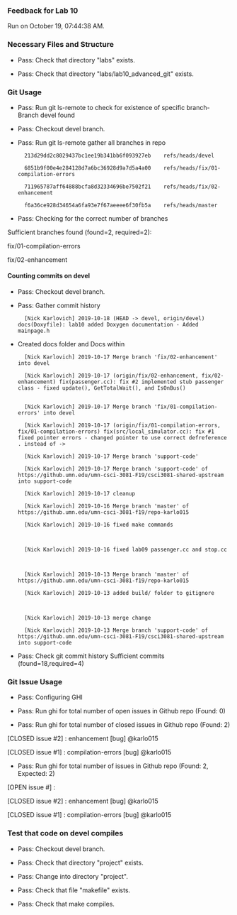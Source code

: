 ### Feedback for Lab 10

Run on October 19, 07:44:38 AM.


### Necessary Files and Structure

+ Pass: Check that directory "labs" exists.

+ Pass: Check that directory "labs/lab10_advanced_git" exists.


### Git Usage

+ Pass: Run git ls-remote to check for existence of specific branch- Branch devel found

+ Pass: Checkout devel branch.



+ Pass: Run git ls-remote gather all branches in repo

		213d29dd2c8029437bc1ee19b341bb6f093927eb	refs/heads/devel

		6851b9f00e4e284128d7a6bc36928d9a7d5a4a00	refs/heads/fix/01-compilation-errors

		711965787aff64888bcfa8d32334696be7502f21	refs/heads/fix/02-enhancement

		f6a36ce928d34654a6fa93e7f67aeeee6f30fb5a	refs/heads/master



+ Pass: Checking for the correct number of branches

Sufficient branches found (found=2, required=2):

fix/01-compilation-errors

fix/02-enhancement


#### Counting commits on devel

+ Pass: Checkout devel branch.



+ Pass: Gather commit history

		[Nick Karlovich] 2019-10-18 (HEAD -> devel, origin/devel) docs(Doxyfile): lab10 added Doxygen documentation - Added mainpage.h
- Created docs folder and Docs within


		[Nick Karlovich] 2019-10-17 Merge branch 'fix/02-enhancement' into devel 

		[Nick Karlovich] 2019-10-17 (origin/fix/02-enhancement, fix/02-enhancement) fix(passenger.cc): fix #2 implemented stub passenger class - fixed update(), GetTotalWait(), and IsOnBus()


		[Nick Karlovich] 2019-10-17 Merge branch 'fix/01-compilation-errors' into devel 

		[Nick Karlovich] 2019-10-17 (origin/fix/01-compilation-errors, fix/01-compilation-errors) fix(src/local_simulator.cc): fix #1 fixed pointer errors - changed pointer to use correct defreference . instead of -> 

		[Nick Karlovich] 2019-10-17 Merge branch 'support-code' 

		[Nick Karlovich] 2019-10-17 Merge branch 'support-code' of https://github.umn.edu/umn-csci-3081-F19/csci3081-shared-upstream into support-code 

		[Nick Karlovich] 2019-10-17 cleanup 

		[Nick Karlovich] 2019-10-16 Merge branch 'master' of https://github.umn.edu/umn-csci-3081-f19/repo-karlo015 

		[Nick Karlovich] 2019-10-16 fixed make commands 



		[Nick Karlovich] 2019-10-16 fixed lab09 passenger.cc and stop.cc 



		[Nick Karlovich] 2019-10-13 Merge branch 'master' of https://github.umn.edu/umn-csci-3081-f19/repo-karlo015 

		[Nick Karlovich] 2019-10-13 added build/ folder to gitignore 



		[Nick Karlovich] 2019-10-13 merge change 

		[Nick Karlovich] 2019-10-13 Merge branch 'support-code' of https://github.umn.edu/umn-csci-3081-F19/csci3081-shared-upstream into support-code 





















+ Pass: Check git commit history
Sufficient commits (found=18,required=4)


### Git Issue Usage

+ Pass: Configuring GHI

+ Pass: Run ghi for total number of open issues in Github repo (Found: 0)

+ Pass: Run ghi for total number of closed issues in Github repo (Found: 2)

[CLOSED issue #2] :  enhancement [bug] @karlo015

[CLOSED issue #1] :  compilation-errors [bug] @karlo015





+ Pass: Run ghi for total number of issues in Github repo (Found: 2, Expected: 2) 

 [OPEN issue #] : 

[CLOSED issue #2] :  enhancement [bug] @karlo015

[CLOSED issue #1] :  compilation-errors [bug] @karlo015

 




### Test that code on  devel compiles

+ Pass: Checkout devel branch.



+ Pass: Check that directory "project" exists.

+ Pass: Change into directory "project".

+ Pass: Check that file "makefile" exists.

+ Pass: Check that make compiles.



